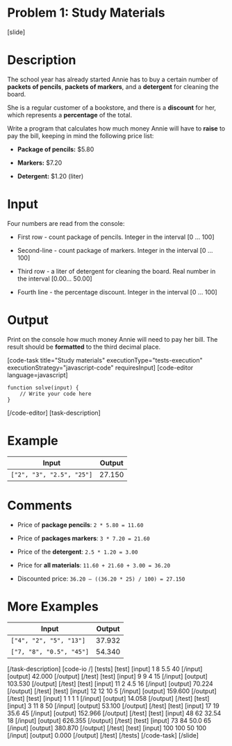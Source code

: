 # Problem 1: Study Materials

[slide]

# Description
The school year has already started Annie has to buy a certain number of **packets of pencils**, **packets of markers**, and a **detergent** for cleaning the board. 

She is a regular customer of a bookstore, and there is a **discount** for her, which represents a **percentage** of the total.

Write a program that calculates how much money Annie will have to **raise** to pay the bill, keeping in mind the following price list:

- **Package of pencils:** $5.80

- **Markers:** $7.20

- **Detergent:** $1.20 (liter)

# Input
Four numbers are read from the console:

- First row - count package of pencils. Integer in the interval \[0 ... 100\]

- Second-line - count package of markers. Integer in the interval \[0 ... 100\]

- Third row - a liter of detergent for cleaning the board. Real number in the interval \[0.00… 50.00\]

- Fourth line - the percentage discount. Integer in the interval \[0 ... 100\]

# Output

Print on the console how much money Annie will need to pay her bill. The result should be **formatted** to the third decimal place.

[code-task title="Study materials" executionType="tests-execution" executionStrategy="javascript-code" requiresInput]
[code-editor language=javascript]
```
function solve(input) {
	// Write your code here
}
```
[/code-editor]
[task-description]

# Example

| **Input** | **Output** |
| --- | --- |
|`["2", "3", "2.5", "25"]` | 27.150 |

# Comments

- Price of **package pencils**: `2 * 5.80 = 11.60`

- Price of **packages markers**: `3 * 7.20 = 21.60`

- Price of the **detergent**: `2.5 * 1.20 = 3.00`

- Price for **all materials**: `11.60 + 21.60 + 3.00 = 36.20`

- Discounted price: `36.20 – ((36.20 * 25) / 100) = 27.150`

# More Examples

| **Input** | **Output** |
| --- | --- |
|`["4", "2", "5", "13"]` | 37.932 |
|`["7, "8", "0.5", "45"]` | 54.340 |
 
[/task-description]
[code-io /]
[tests]
[test]
[input]
1
8
5.5
40
[/input]
[output]
42.000
[/output]
[/test]
[test]
[input]
9
9
4
15
[/input]
[output]
103.530
[/output]
[/test]
[test]
[input]
11
2
4.5
16
[/input]
[output]
70.224
[/output]
[/test]
[test]
[input]
12
12
10
5
[/input]
[output]
159.600
[/output]
[/test]
[test]
[input]
1
1
1
1
[/input]
[output]
14.058
[/output]
[/test]
[test]
[input]
3
11
8
50
[/input]
[output]
53.100
[/output]
[/test]
[test]
[input]
17
19
35.6
45
[/input]
[output]
152.966
[/output]
[/test]
[test]
[input]
48
62
32.54
18
[/input]
[output]
626.355
[/output]
[/test]
[test]
[input]
73
84
50.0
65
[/input]
[output]
380.870
[/output]
[/test]
[test]
[input]
100
100
50
100
[/input]
[output]
0.000
[/output]
[/test]
[/tests]
[/code-task]
[/slide]